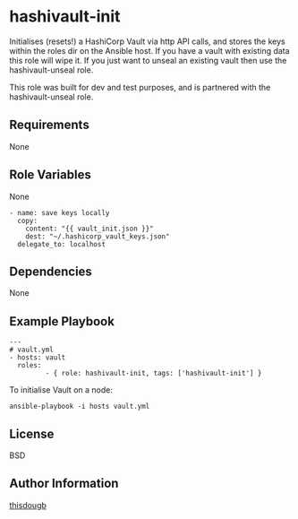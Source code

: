 # hashivault-init
Initialises (resets!) a HashiCorp Vault via http API calls, and stores the keys within the roles dir on the Ansible host.   If you have a vault with existing data this role will wipe it.    If you just want to unseal an existing vault then use the hashivault-unseal role.

This role was built for dev and test purposes, and is partnered with the hashivault-unseal role.

## Requirements
None

## Role Variables
None

```
- name: save keys locally
  copy:
    content: "{{ vault_init.json }}"
    dest: "~/.hashicorp_vault_keys.json"
  delegate_to: localhost
```

## Dependencies
None

## Example Playbook
```
---
# vault.yml
- hosts: vault
  roles:
         - { role: hashivault-init, tags: ['hashivault-init'] }
```
To initialise Vault on a node:
```
ansible-playbook -i hosts vault.yml
```

## License
BSD

## Author Information
[thisdougb](https://github.com/thisdougb)
